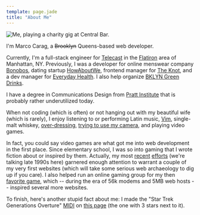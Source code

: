 ```yaml
---
template: page.jade
title: "About Me"
---
```


![Me, playing a charity gig at <a href="http://www.centralbarnyc.com/"> Central Bar</a>.](https://lh6.googleusercontent.com/-SpqtQd4vx4c/TheeJFAyu5I/AAAAAAAAAvE/GMF6XqHWiwo/s471/violinist.png "https://plus.google.com/photos/101625155591132408533/albums/profile/5627140138224237458")

I'm Marco Carag, a <del>Brooklyn</del> Queens-based web
developer.

Currently, I'm a full-stack engineer for [Telecast](http://teleca.st) in the
[Flatiron](http://en.wikipedia.org/wiki/Flatiron_District) area of Manhattan,
NY. Previously, I was a developer for online menswear company
[Bonobos](http://www.bonobos.com), dating startup
[HowAboutWe](http://www.howaboutwe.com), frontend manager
for [The Knot](http://www.theknot.com), and a dev manager for
[Everyday Health](http://www.everydayhealth.com). I also help organize
[BKLYN Green Drinks](http://bklyn.gd).

I have a degree in Communications Design from
[Pratt Institute](http://www.pratt.edu) that is probably rather
underutilized today.

When not coding (which is often) or not hanging out with my beautiful wife
(which is rarely), I enjoy listening to or performing
Latin music, [Vim](http://en.wikipedia.org/wiki/VIM),
single-malt whiskey, [over-dressing](/tag/fashion/1/),
[trying to use my camera](/2012/07/25/just-upgraded-to-olympus-e-p3/), and
playing video games.

In fact, you could say video games are what got me into web development in the
first place. Since elementary school, I was so into gaming that I wrote fiction
about or inspired by them. Actually, my most
[recent](http://web.archive.org/web/19970606000158/http://www.interplay.com/descent/first.html)
[efforts](http://www.angelfire.com/games2/fsarchive/flamefront.html) (we're
talking late 1990s here) garnered enough attention to warrant a couple of my
very first websites (which will take some serious web archaeology to dig up if
you care). I also helped run an online gaming group for my then
[favorite game](http://en.wikipedia.org/wiki/Descent_(video_game)), which --
during the era of 56k modems and 5MB web hosts -- inspired several more websites.

To finish, here's another stupid fact about me: I made the "Star Trek Generations Overture"
[MIDI](http://en.wikipedia.org/wiki/MIDI) on [this page](http://www.vic-fontaine.com/tng.php)
(the one with 3 stars next to it).
